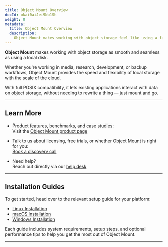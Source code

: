 ```yaml
---
title: Object Mount Overview
docId: okai0aiJei9No1Sh
weight: 0
metadata:
  title: Object Mount Overview
  description:
    Object Mount makes working with object storage feel like using a fast, native file system. It’s POSIX-compatible and built to support new and existing applications without change.
---
```


**Object Mount** makes working with object storage as smooth and seamless as using a local disk. 

Whether you're working in media, research, development, or backup workflows, Object Mount provides the speed and flexibility of local storage with the scale of the cloud.

With full POSIX compatibility, it lets existing applications interact with data on object storage, without needing to rewrite a thing — just mount and go.

---

## Learn More

- Product features, benchmarks, and case studies:  
  Visit the [Object Mount product page](https://www.storj.io/fuse-filesystem)

- Talk to us about licensing, free trials, or whether Object Mount is right for you:  
  [Book a discovery call](https://www.storj.io/landing/get-in-touch)

- Need help?  
  Reach out directly via our [help desk](https://supportdcs.storj.io/hc/en-us/requests/new)

---

## Installation Guides

To get started, head over to the relevant setup guide for your platform:

- [Linux Installation](./object-mount/linux/)  
- [macOS Installation](./object-mount/macos/)  
- [Windows Installation](./object-mount/windows/)

Each guide includes system requirements, setup steps, and optional performance tips to help you get the most out of Object Mount.

---
